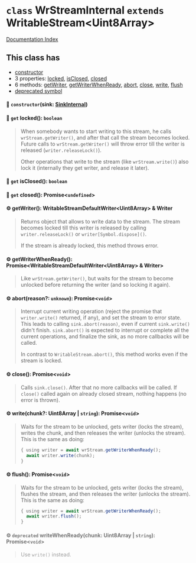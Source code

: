 # `class` WrStreamInternal `extends` WritableStream\<Uint8Array>

[Documentation Index](../README.md)

## This class has

- [constructor](#-constructorsink-sinkinternal)
- 3 properties:
[locked](#-get-locked-boolean),
[isClosed](#-get-isclosed-boolean),
[closed](#-get-closed-promiseundefined)
- 6 methods:
[getWriter](#-getwriter-writablestreamdefaultwriteruint8array--writer),
[getWriterWhenReady](#-getwriterwhenready-promisewritablestreamdefaultwriteruint8array--writer),
[abort](#-abortreason-unknown-promisevoid),
[close](#-close-promisevoid),
[write](#-writechunk-uint8array--string-promisevoid),
[flush](#-flush-promisevoid)
- [deprecated symbol](#-deprecated-writewhenreadychunk-uint8array--string-promisevoid)


#### 🔧 `constructor`(sink: [SinkInternal](../private.type.SinkInternal/README.md))



#### 📄 `get` locked(): `boolean`

> When somebody wants to start writing to this stream, he calls `wrStream.getWriter()`, and after that call the stream becomes locked.
> Future calls to `wrStream.getWriter()` will throw error till the writer is released (`writer.releaseLock()`).
> 
> Other operations that write to the stream (like `wrStream.write()`) also lock it (internally they get writer, and release it later).



#### 📄 `get` isClosed(): `boolean`



#### 📄 `get` closed(): Promise\<`undefined`>



#### ⚙ getWriter(): WritableStreamDefaultWriter\<Uint8Array> \& Writer

> Returns object that allows to write data to the stream.
> The stream becomes locked till this writer is released by calling `writer.releaseLock()` or `writer[Symbol.dispose]()`.
> 
> If the stream is already locked, this method throws error.



#### ⚙ getWriterWhenReady(): Promise\<WritableStreamDefaultWriter\<Uint8Array> \& Writer>

> Like `wrStream.getWriter()`, but waits for the stream to become unlocked before returning the writer (and so locking it again).



#### ⚙ abort(reason?: `unknown`): Promise\<`void`>

> Interrupt current writing operation (reject the promise that `writer.write()` returned, if any),
> and set the stream to error state.
> This leads to calling `sink.abort(reason)`, even if current `sink.write()` didn't finish.
> `sink.abort()` is expected to interrupt or complete all the current operations,
> and finalize the sink, as no more callbacks will be called.
> 
> In contrast to `WritableStream.abort()`, this method works even if the stream is locked.



#### ⚙ close(): Promise\<`void`>

> Calls `sink.close()`. After that no more callbacks will be called.
> If `close()` called again on already closed stream, nothing happens (no error is thrown).



#### ⚙ write(chunk?: Uint8Array | `string`): Promise\<`void`>

> Waits for the stream to be unlocked, gets writer (locks the stream),
> writes the chunk, and then releases the writer (unlocks the stream).
> This is the same as doing:
> ```ts
> {	using writer = await wrStream.getWriterWhenReady();
> 	await writer.write(chunk);
> }
> ```



#### ⚙ flush(): Promise\<`void`>

> Waits for the stream to be unlocked, gets writer (locks the stream),
> flushes the stream, and then releases the writer (unlocks the stream).
> This is the same as doing:
> ```ts
> {	using writer = await wrStream.getWriterWhenReady();
> 	await writer.flush();
> }
> ```



<div style="opacity:0.6">

#### ⚙ `deprecated` writeWhenReady(chunk: Uint8Array | `string`): Promise\<`void`>

> Use `write()` instead.



</div>

